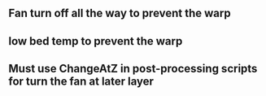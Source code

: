 ## Fan turn off all the way to prevent the warp

## low bed temp to prevent the warp

## Must use ChangeAtZ in post-processing scripts for turn the fan at later layer
